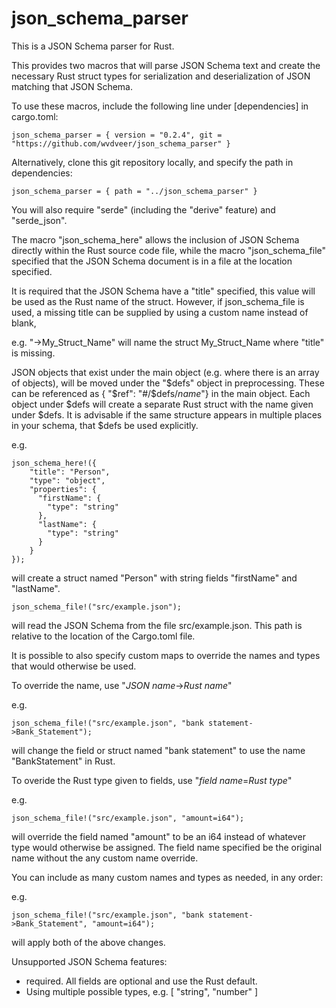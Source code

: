# json_schema_parser

This is a JSON Schema parser for Rust.  

This provides two macros that will parse JSON Schema text and create the necessary Rust struct types for 
serialization and deserialization of JSON matching that JSON Schema.

To use these macros, include the following line under 
[dependencies] in cargo.toml:

```
json_schema_parser = { version = "0.2.4", git = "https://github.com/wvdveer/json_schema_parser" }
```

Alternatively, clone this git repository locally, and specify the path in dependencies:

```
json_schema_parser = { path = "../json_schema_parser" }
```

You will also require "serde" (including the "derive" feature) and "serde_json".  

The macro "json_schema_here" allows the inclusion of JSON Schema directly within the Rust source code file,
while the macro "json_schema_file" specified that the JSON Schema document is in a file at the location specified.

It is required that the JSON Schema have a "title" specified, this value will be used as the Rust name of the struct.
However, if json_schema_file is used, a missing title can be supplied by using a custom name instead of blank,

e.g. "->My_Struct_Name" will name the struct My_Struct_Name where "title" is missing.

JSON objects that exist under the main object (e.g. where there is an array of objects), will be moved under the 
"$defs" object in preprocessing.  These can be referenced as { "$ref": "#/$defs/*name*"} in the main object.  Each 
object under $defs will create a separate Rust struct with the name given under $defs.  It is advisable if the same
structure appears in multiple places in your schema, that $defs be used explicitly.

e.g.
```
json_schema_here!({
    "title": "Person",
    "type": "object",
    "properties": {
      "firstName": {
        "type": "string"
      },
      "lastName": {
        "type": "string"
      }
    }  
});
```
will create a struct named "Person" with string fields "firstName" and "lastName". 

```
json_schema_file!("src/example.json");
```
will read the JSON Schema from the file src/example.json.  This path is relative to the location of the Cargo.toml file.


It is possible to also specify custom maps to override the names and types that would otherwise be used.

To override the name, use "*JSON name*->*Rust name*"

e.g.
```
json_schema_file!("src/example.json", "bank statement->Bank_Statement");
```

will change the field or struct named "bank statement" to use the name "BankStatement" in Rust.

To overide the Rust type given to fields, use "*field name*=*Rust type*"

e.g.
```
json_schema_file!("src/example.json", "amount=i64");
```

will override the field named "amount" to be an i64 instead of whatever type would otherwise be assigned.  The field name
specified be the original name without the any custom name override.

You can include as many custom names and types as needed, in any order:

e.g.
```
json_schema_file!("src/example.json", "bank statement->Bank_Statement", "amount=i64");
```

will apply both of the above changes.


Unsupported JSON Schema features:

* required.  All fields are optional and use the Rust default.
* Using multiple possible types, e.g. [ "string", "number" ]
  